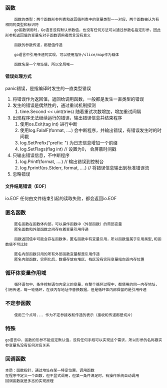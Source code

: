 ### 函数
		函数的类型：两个函数形参列表和返回值列表中的变量类型一一对应，两个函数被认为有相同的类型和标识符
		go函数调用时，Go语言没有默认参数值，也没有任何方法可以通过参数名指定形参，因此形参和返回值的变量名对于函数调用者而言没有意义

		函数的参数传递，都是值传递
        
        go语言中引用传递的实现，可以使用指针/slice/map作为载体
        
        函数名是一个地址值，所以全局唯一

#### 错误处理方式
panic错误，是指编译时发生的一直类型错误
1. 将错误作为返回值，返回给调用函数，一般都是发生一直类型的错误
2. 发生的错误是偶然性的，通过重试机制探测
    1. time.Second << uint(tries) 随着重试次数增加，增加重试间隔
3. 出现程序无法继续运行的错误，输出错误信息并结束程序
	1. 使用os.Exit(tag int)  进行中断
	2. 使用log.FalalF(format, ....)    会中断程序，并输出错误，有错误发生时的时间戳
	3. log.SetPrefix("prefix: ")     为日志信息增加一个前缀
	4. log.SetFlags(flag int)        // 设置为0， 会屏蔽时间戳
4. 只输出错误信息，不中断程序
	1. log.Printf(format, ....)             // 输出错误到控制台
	2. log.Fprintf(os.Stderr, format, ....)     // 将错误信息输出到标准错误流
5. 忽略错误


#### 文件结尾错误（EOF）
io.EOF 任何由文件结束引起的读取失败，都会返回io.EOF



### 匿名函数
		匿名函数在函数体内部，可以操作函数中（外部函数）的局部变量
 		匿名函数和外部函数之间存在着变量引用传递

		函数返回值中可能会存在函数体，匿名函数中有变量引用，所以函数值属于引用类型,和函数值不可比较
    
		匿名内部函数引用的所有外部函数变量都是引用传递
        匿名内部函数，实例化后，数据存放在堆区，栈区没有实际变量指向该内存位置
    
### 循环体变量作用域
    	循环语句中，条件控制语句内定义的变量，在整个循环过程中，都使用的同一内存地址，引用传递，每一轮循环，在该内存地址中替换数据，但是循环体内部保留的是引用传递
    
    
    
### 不定参函数
		使用三个点号... 作为不定参接收和传递的表示（接收和传递都是切片）
        
### 特殊
    go语言中，函数的形参不能设定默认值，没有任何手段可以实现这个需求，所以形参的名称跟实参变量名没有任何对应关系
        
   
### 回调函数

	本质：函数指针，通过地址在某一特定位置，调用函数
    在程序中定义一个函数，但不显式调用，但某一条件满足时，有操作系统自动调用
    回调函数就是多态的实现原理